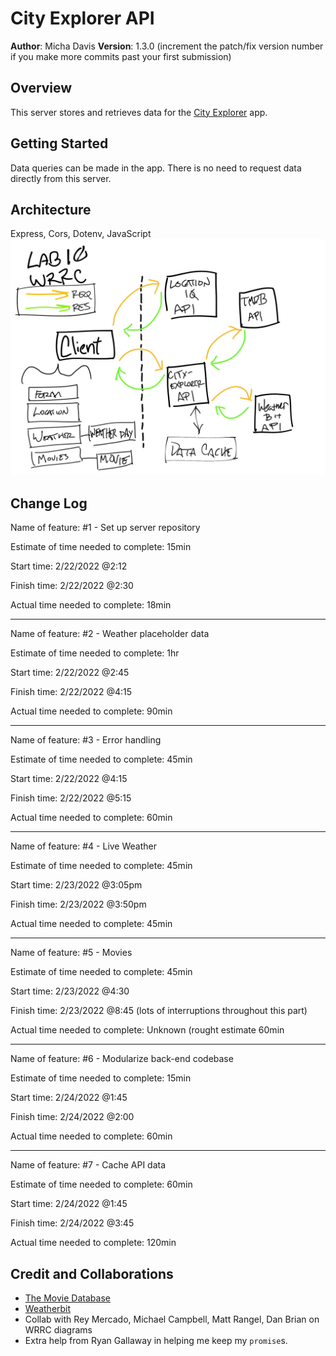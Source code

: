 # City Explorer API

**Author**: Micha Davis
**Version**: 1.3.0 (increment the patch/fix version number if you make more commits past your first submission)

## Overview
This server stores and retrieves data for the [City Explorer](https://github.com/Micha-L-Davis/city-explorer) app.

## Getting Started
Data queries can be made in the app. There is no need to request data directly from this server.

## Architecture
Express, Cors, Dotenv, JavaScript
![Web Request Response Cycle](./wrrc-lab10.png)

## Change Log
Name of feature: #1 - Set up server repository

Estimate of time needed to complete: 15min

Start time: 2/22/2022 @2:12

Finish time: 2/22/2022 @2:30

Actual time needed to complete: 18min

---

Name of feature: #2 - Weather placeholder data

Estimate of time needed to complete: 1hr

Start time: 2/22/2022 @2:45

Finish time: 2/22/2022 @4:15

Actual time needed to complete: 90min

---

Name of feature: #3 - Error handling

Estimate of time needed to complete: 45min

Start time: 2/22/2022 @4:15

Finish time: 2/22/2022 @5:15

Actual time needed to complete: 60min

---

Name of feature: #4 - Live Weather

Estimate of time needed to complete: 45min

Start time: 2/23/2022 @3:05pm

Finish time: 2/23/2022 @3:50pm

Actual time needed to complete: 45min

---

Name of feature: #5 - Movies

Estimate of time needed to complete: 45min

Start time: 2/23/2022 @4:30

Finish time: 2/23/2022 @8:45 (lots of interruptions throughout this part)

Actual time needed to complete: Unknown (rought estimate 60min

---

Name of feature: #6 - Modularize back-end codebase

Estimate of time needed to complete: 15min

Start time: 2/24/2022 @1:45

Finish time: 2/24/2022 @2:00

Actual time needed to complete: 60min

---

Name of feature: #7 - Cache API data

Estimate of time needed to complete: 60min

Start time: 2/24/2022 @1:45

Finish time: 2/24/2022 @3:45

Actual time needed to complete: 120min

## Credit and Collaborations
* [The Movie Database](https://themoviedb.org)
* [Weatherbit](https://weatherbit.io)
* Collab with Rey Mercado, Michael Campbell, Matt Rangel, Dan Brian on WRRC diagrams
* Extra help from Ryan Gallaway in helping me keep my `promise`s.
